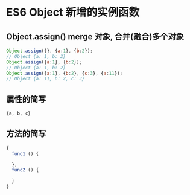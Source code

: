 # ES6 Object 新增的实例函数
## Object.assign() merge 对象, 合并(融合)多个对象
```javascript
Object.assign({}, {a:1}, {b:2});
// Object {a: 1, b: 2}
Object.assign({a:1}, {b:2});
// Object {a: 1, b: 2}
Object.assign({a:1}, {b:2}, {c:3}, {a:11});
// Object {a: 11, b: 2, c: 3}
```
## 属性的简写
```js
{a, b, c}
```
## 方法的简写
```js
{
  func1 () {

  },
  func2 () {

  }
}
```

